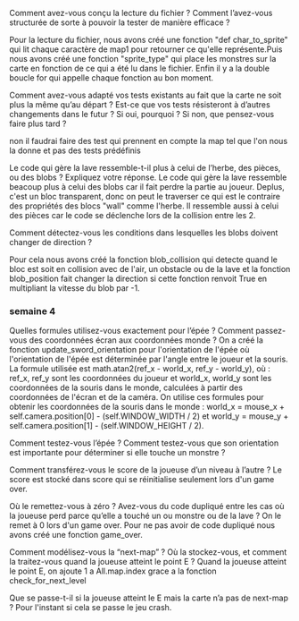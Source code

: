 Comment avez-vous conçu la lecture du fichier ? Comment l’avez-vous structurée de sorte à pouvoir la tester de manière efficace ?

Pour la lecture du fichier, nous avons créé une fonction "def char_to_sprite" qui lit chaque caractère de map1 pour retourner ce qu'elle représente.Puis nous avons créé une fonction "sprite_type" qui place les monstres sur la carte en fonction de ce qui a été lu dans le fichier. Enfin il y a la double boucle for qui appelle chaque fonction au bon moment.

Comment avez-vous adapté vos tests existants au fait que la carte ne soit plus la même qu’au départ ? Est-ce que vos tests résisteront à d’autres changements dans le futur ? Si oui, pourquoi ? Si non, que pensez-vous faire plus tard ?

non il faudrai faire des test qui prennent en compte la map tel que l'on nous la donne et pas des tests prédéfinis

Le code qui gère la lave ressemble-t-il plus à celui de l’herbe, des pièces, ou des blobs ? Expliquez votre réponse.
Le code qui gère la lave ressemble beacoup plus à celui des blobs car il fait perdre la partie au joueur. Deplus, c'est un bloc transparent, donc on peut le traverser ce qui est le contraire des propriétés des blocs "wall" comme l'herbe. Il ressemble aussi à celui des pièces car le code se déclenche lors de la collision entre les 2.

Comment détectez-vous les conditions dans lesquelles les blobs doivent changer de direction ?

Pour cela nous avons créé la fonction blob_collision qui detecte quand le bloc est soit en collision avec de l'air, un obstacle ou de la lave et la fonction blob_position fait changer la direction si cette fonction renvoit True en multipliant la vitesse du blob par -1.

### semaine 4

Quelles formules utilisez-vous exactement pour l’épée ? Comment passez-vous des coordonnées écran aux coordonnées monde ?
On a créé la fonction update_sword_orientation pour l'orientation de l'épée où l'orientation de l'épée est déterminée par l'angle entre le joueur et la souris. La formule utilisée est math.atan2(ref_x - world_x, ref_y - world_y), où : ref_x, ref_y sont les coordonnées du joueur et world_x, world_y sont les coordonnées de la souris dans le monde, calculées à partir des coordonnées de l'écran et de la caméra.
On utilise ces formules pour obtenir les coordonnées de la souris dans le monde : world_x = mouse_x + self.camera.position[0] - (self.WINDOW_WIDTH / 2) et world_y = mouse_y + self.camera.position[1] - (self.WINDOW_HEIGHT / 2).

Comment testez-vous l’épée ? Comment testez-vous que son orientation est importante pour déterminer si elle touche un monstre ?


Comment transférez-vous le score de la joueuse d’un niveau à l’autre ?
Le score est stocké dans score qui se réinitialise seulement lors d'un game over.

Où le remettez-vous à zéro ? Avez-vous du code dupliqué entre les cas où la joueuse perd parce qu’elle a touché un ou monstre ou de la lave ?
On le remet à 0 lors d'un game over. Pour ne pas avoir de code dupliqué nous avons créé une fonction game_over.

Comment modélisez-vous la “next-map” ? Où la stockez-vous, et comment la traitez-vous quand la joueuse atteint le point E ?
Quand la joueuse atteint le point E, on ajoute 1 a All.map.index grace a la fonction check_for_next_level

Que se passe-t-il si la joueuse atteint le E mais la carte n’a pas de next-map ?
Pour l'instant si cela se passe le jeu crash.


